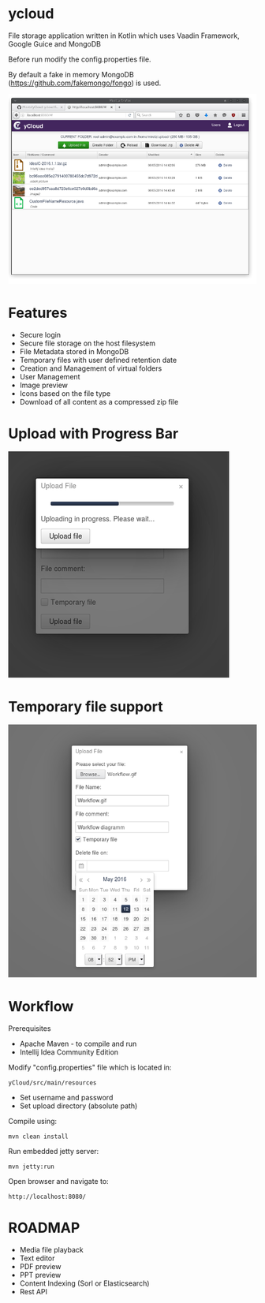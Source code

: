 ycloud
==============

File storage application written in Kotlin which uses Vaadin Framework, Google Guice and MongoDB

Before run modify the config.properties file.

By default a fake in memory MongoDB (https://github.com/fakemongo/fongo) is used.

<img src="scrot.png" />


Features
========
* Secure login
* Secure file storage on the host filesystem
* File Metadata stored in MongoDB
* Temporary files with user defined retention date
* Creation and Management of virtual folders
* User Management
* Image preview
* Icons based on the file type
* Download of all content as a compressed zip file

Upload with Progress Bar
========================

<img src="upload.png" />


Temporary file support
======================

<img src="tempfile.png" />


Workflow
========
Prerequisites
- Apache Maven - to compile and run
- Intellij Idea Community Edition

Modify "config.properties" file which is located in:
```
yCloud/src/main/resources
```
- Set username and password
- Set upload directory (absolute path)

Compile using:
```
mvn clean install
```

Run embedded jetty server:
```
mvn jetty:run
```

Open browser and navigate to:
```
http://localhost:8080/
```

ROADMAP
=======

* Media file playback
* Text editor
* PDF preview
* PPT preview
* Content Indexing (Sorl or Elasticsearch)
* Rest API



